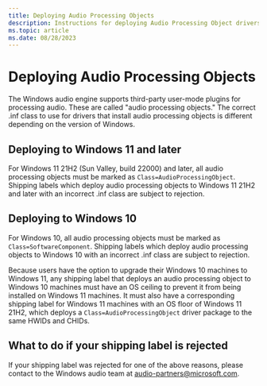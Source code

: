 ```yaml
---
title: Deploying Audio Processing Objects
description: Instructions for deploying Audio Processing Object drivers to Windows 10 and Windows 11
ms.topic: article
ms.date: 08/28/2023
---
```


# Deploying Audio Processing Objects

The Windows audio engine supports third-party user-mode plugins for processing audio.
These are called "audio processing objects." The correct .inf class to use for drivers that install audio processing objects is different depending on the version of Windows.

## Deploying to Windows 11 and later

For Windows 11 21H2 (Sun Valley, build 22000) and later, all audio processing objects must be marked as `Class=AudioProcessingObject`. Shipping labels which deploy audio processing objects to Windows 11 21H2 and later with an incorrect .inf class are subject to rejection.

## Deploying to Windows 10

For Windows 10, all audio processing objects must be marked as `Class=SoftwareComponent`. Shipping labels which deploy audio processing objects to Windows 10 with an incorrect .inf class are subject to rejection.

Because users have the option to upgrade their Windows 10 machines to Windows 11, any shipping label that deploys an audio processing object to Windows 10 machines must have an OS ceiling to prevent it from being installed on Windows 11 machines. It must also have a corresponding shipping label for Windows 11 machines with an OS floor of Windows 11 21H2, which deploys a `Class=AudioProcessingObject` driver package to the same HWIDs and CHIDs.

## What to do if your shipping label is rejected

If your shipping label was rejected for one of the above reasons, please contact to the Windows audio team at audio-partners@microsoft.com.